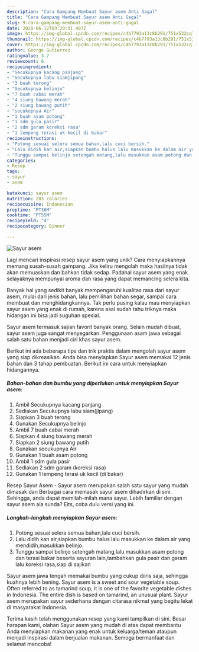 ```yaml
---
description: "Cara Gampang Membuat Sayur asem Anti Gagal"
title: "Cara Gampang Membuat Sayur asem Anti Gagal"
slug: 9-cara-gampang-membuat-sayur-asem-anti-gagal
date: 2020-06-12T03:29:31.407Z
image: https://img-global.cpcdn.com/recipes/c4b7793a13c8b291/751x532cq70/sayur-asem-foto-resep-utama.jpg
thumbnail: https://img-global.cpcdn.com/recipes/c4b7793a13c8b291/751x532cq70/sayur-asem-foto-resep-utama.jpg
cover: https://img-global.cpcdn.com/recipes/c4b7793a13c8b291/751x532cq70/sayur-asem-foto-resep-utama.jpg
author: George Gutierrez
ratingvalue: 3.7
reviewcount: 6
recipeingredient:
- "Secukupnya kacang panjang"
- "Secukupnya labu siamjipang"
- "3 buah terong"
- "Secukupnya belinjo"
- "7 buah cabai merah"
- "4 siung bawang merah"
- "2 siung bawang putih"
- "secukupnya Air"
- "1 buah asam potong"
- "1 sdm gula pasir"
- "2 sdm garam koreksi rasa"
- "1 lempeng terasi uk kecil di bakar"
recipeinstructions:
- "Potong sesuai selera semua bahan,lalu cuci bersih."
- "Lalu didih kan air,siapkan bumbu halus lalu masukkan ke dalam air yang mendidih,masukkan belinjo."
- "Tunggu sampai belinjo setengah matang,lalu masukkan asam potong dan terasi bakar beserta sayuran lain,tambahkan gula pasir dan garam lalu koreksi rasa,siap di sajikan"
categories:
- Resep
tags:
- sayur
- asem

katakunci: sayur asem 
nutrition: 283 calories
recipecuisine: Indonesian
preptime: "PT36M"
cooktime: "PT55M"
recipeyield: "4"
recipecategory: Dinner

---
```



![Sayur asem](https://img-global.cpcdn.com/recipes/c4b7793a13c8b291/751x532cq70/sayur-asem-foto-resep-utama.jpg)

Lagi mencari inspirasi resep sayur asem yang unik? Cara menyiapkannya memang susah-susah gampang. Jika keliru mengolah maka hasilnya tidak akan memuaskan dan bahkan tidak sedap. Padahal sayur asem yang enak selayaknya mempunyai aroma dan rasa yang dapat memancing selera kita.

Banyak hal yang sedikit banyak mempengaruhi kualitas rasa dari sayur asem, mulai dari jenis bahan, lalu pemilihan bahan segar, sampai cara membuat dan menghidangkannya. Tak perlu pusing kalau mau menyiapkan sayur asem yang enak di rumah, karena asal sudah tahu triknya maka hidangan ini bisa jadi suguhan spesial.

Sayur asem termasuk sajian favorit banyak orang. Selain mudah dibuat, sayur asem juga sangat menyegarkan. Penggunaan asam jawa sebagai salah satu bahan menjadi ciri khas sayur asem.


Berikut ini ada beberapa tips dan trik praktis dalam mengolah sayur asem yang siap dikreasikan. Anda bisa menyiapkan Sayur asem memakai 12 jenis bahan dan 3 tahap pembuatan. Berikut ini cara untuk menyiapkan hidangannya.

<!--inarticleads1-->

##### Bahan-bahan dan bumbu yang diperlukan untuk menyiapkan Sayur asem:

1. Ambil Secukupnya kacang panjang
1. Sediakan Secukupnya labu siam(jipang)
1. Siapkan 3 buah terong
1. Gunakan Secukupnya belinjo
1. Ambil 7 buah cabai merah
1. Siapkan 4 siung bawang merah
1. Siapkan 2 siung bawang putih
1. Gunakan secukupnya Air
1. Gunakan 1 buah asam potong
1. Ambil 1 sdm gula pasir
1. Sediakan 2 sdm garam (koreksi rasa)
1. Gunakan 1 lempeng terasi uk kecil (di bakar)


Resep Sayur Asem - Sayur asem merupakan salah satu sayur yang mudah dimasak dan Berbagai cara memasak sayur asem dihadirkan di sini. Sehingga, anda dapat memilah-milah mana sayur. Lebih familiar dengan sayur asem ala sunda? Eits, coba dulu versi yang ini. 

<!--inarticleads2-->

##### Langkah-langkah menyiapkan Sayur asem:

1. Potong sesuai selera semua bahan,lalu cuci bersih.
1. Lalu didih kan air,siapkan bumbu halus lalu masukkan ke dalam air yang mendidih,masukkan belinjo.
1. Tunggu sampai belinjo setengah matang,lalu masukkan asam potong dan terasi bakar beserta sayuran lain,tambahkan gula pasir dan garam lalu koreksi rasa,siap di sajikan


Sayur asem jawa tengah memakai bumbu yang cukup diiris saja, sehingga kuahnya lebih bening. Sayur asem is a sweet and sour vegetable soup. Often referred to as tamarind soup, it is one of the favorite vegetable dishes in Indonesia. The entire dish is based on tamarind, an unusual plant. Sayur asem merupakan sayur sederhana dengan citarasa nikmat yang begitu lekat di masyarakat Indonesia. 

Terima kasih telah menggunakan resep yang kami tampilkan di sini. Besar harapan kami, olahan Sayur asem yang mudah di atas dapat membantu Anda menyiapkan makanan yang enak untuk keluarga/teman ataupun menjadi inspirasi dalam berjualan makanan. Semoga bermanfaat dan selamat mencoba!

